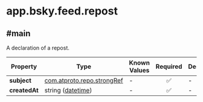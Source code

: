 # app.bsky.feed.repost

## #main

A declaration of a repost.

| Property | Type | Known Values | Required | Description |
| --- | --- | --- | :---: | --- |
| **subject** | [com.atproto.repo.strongRef](../../../../lexicons/com/atproto/repo/strongRef.md#com.atproto.repo.strongref) | - | ✅ | - |
| **createdAt** | string ([datetime](https://atproto.com/specs/lexicon#datetime)) | - | ✅ | - |
